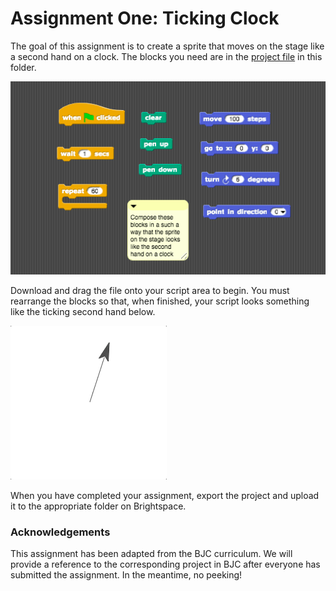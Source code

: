 # Assignment One: Ticking Clock

The goal of this assignment is to create a sprite that moves on the stage like a second hand on a clock. The blocks you need are in the [project file](second-hand.xml) in this folder.

![Parsons problem blocks](parsons-assignment-one.png)

Download and drag the file onto your script area to begin. You must rearrange the blocks so that, when finished, your script looks something like the ticking second hand below.

![second hand gif](second-hand.gif)

When you have completed your assignment, export the project and upload it to the appropriate folder on Brightspace.

### Acknowledgements

This assignment has been adapted from the BJC curriculum. We will provide a reference to the corresponding project in BJC after everyone has submitted the assignment. In the meantime, no peeking!
